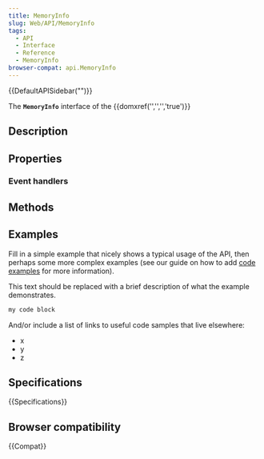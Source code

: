 ```yaml
---
title: MemoryInfo
slug: Web/API/MemoryInfo
tags:
  - API
  - Interface
  - Reference
  - MemoryInfo
browser-compat: api.MemoryInfo
---
```

{{DefaultAPISidebar("")}}

The **`MemoryInfo`** interface of the {{domxref('','','','true')}} 

## Description

 

## Properties



### Event handlers



## Methods



## Examples

Fill in a simple example that nicely shows a typical usage of the API, then perhaps some more complex examples (see our guide on how to add [code examples](/en-US/docs/MDN/Contribute/Structures/Code_examples) for more information).

This text should be replaced with a brief description of what the example demonstrates.

```js
my code block
```

And/or include a list of links to useful code samples that live elsewhere:

*   x
*   y
*   z

## Specifications

{{Specifications}}

## Browser compatibility

{{Compat}}

